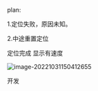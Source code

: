 plan:

1.定位失败，原因未知。

2.中途重置定位

定位完成 显示有速度

![image-20221031150412655](/home/user/.config/Typora/typora-user-images/image-20221031150412655.png)





开发